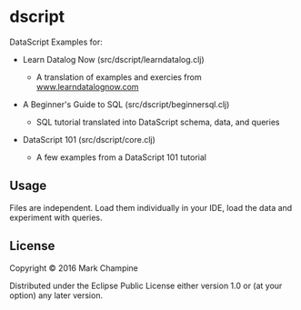 # dscript

DataScript Examples for:

* Learn Datalog Now (src/dscript/learndatalog.clj)
	* A translation of examples and exercies from www.learndatalognow.com

* A Beginner's Guide to SQL (src/dscript/beginnersql.clj)
	* SQL tutorial translated into DataScript schema, data, and queries 

* DataScript 101 (src/dscript/core.clj)
	* A few examples from a DataScript 101 tutorial


## Usage

Files are independent. Load them individually in your IDE, load the data and experiment with queries.

## License

Copyright © 2016 Mark Champine

Distributed under the Eclipse Public License either version 1.0 or (at
your option) any later version.
